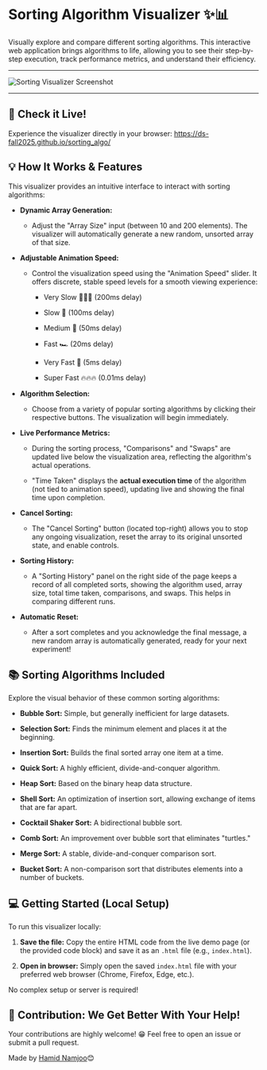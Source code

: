 # Sorting Algorithm Visualizer ✨📊

Visually explore and compare different sorting algorithms. This interactive web application brings algorithms to life, allowing you to see their step-by-step execution, track performance metrics, and understand their efficiency.

---

![Sorting Visualizer Screenshot](sorting-visualizer.png)

---


## 🚀 Check it Live!

Experience the visualizer directly in your browser:
<https://ds-fall2025.github.io/sorting_algo/>

## 💡 How It Works & Features

This visualizer provides an intuitive interface to interact with sorting algorithms:

* **Dynamic Array Generation:**

    * Adjust the "Array Size" input (between 10 and 200 elements). The visualizer will automatically generate a new random, unsorted array of that size.

* **Adjustable Animation Speed:**

    * Control the visualization speed using the "Animation Speed" slider. It offers discrete, stable speed levels for a smooth viewing experience:

        * Very Slow 🐢🐢🐢 (200ms delay)

        * Slow 🐢 (100ms delay)

        * Medium 🚗 (50ms delay)

        * Fast 🏎️ (20ms delay)

        * Very Fast 🚀 (5ms delay)

        * Super Fast 🔥🔥🔥 (0.01ms delay)

* **Algorithm Selection:**

    * Choose from a variety of popular sorting algorithms by clicking their respective buttons. The visualization will begin immediately.

* **Live Performance Metrics:**

    * During the sorting process, "Comparisons" and "Swaps" are updated live below the visualization area, reflecting the algorithm's actual operations.

    * "Time Taken" displays the **actual execution time** of the algorithm (not tied to animation speed), updating live and showing the final time upon completion.

* **Cancel Sorting:**

    * The "Cancel Sorting" button (located top-right) allows you to stop any ongoing visualization, reset the array to its original unsorted state, and enable controls.

* **Sorting History:**

    * A "Sorting History" panel on the right side of the page keeps a record of all completed sorts, showing the algorithm used, array size, total time taken, comparisons, and swaps. This helps in comparing different runs.

* **Automatic Reset:**

    * After a sort completes and you acknowledge the final message, a new random array is automatically generated, ready for your next experiment!

## 📚 Sorting Algorithms Included

Explore the visual behavior of these common sorting algorithms:

* **Bubble Sort:** Simple, but generally inefficient for large datasets.

* **Selection Sort:** Finds the minimum element and places it at the beginning.

* **Insertion Sort:** Builds the final sorted array one item at a time.

* **Quick Sort:** A highly efficient, divide-and-conquer algorithm.

* **Heap Sort:** Based on the binary heap data structure.

* **Shell Sort:** An optimization of insertion sort, allowing exchange of items that are far apart.

* **Cocktail Shaker Sort:** A bidirectional bubble sort.

* **Comb Sort:** An improvement over bubble sort that eliminates "turtles."

* **Merge Sort:** A stable, divide-and-conquer comparison sort.

* **Bucket Sort:** A non-comparison sort that distributes elements into a number of buckets.

## 💻 Getting Started (Local Setup)

To run this visualizer locally:

1.  **Save the file:** Copy the entire HTML code from the live demo page (or the provided code block) and save it as an `.html` file (e.g., `index.html`).

2.  **Open in browser:** Simply open the saved `index.html` file with your preferred web browser (Chrome, Firefox, Edge, etc.).

No complex setup or server is required!

## 🤝 Contribution: We Get Better With Your Help!

Your contributions are highly welcome! 😁 Feel free to open an issue or submit a pull request.

Made by [Hamid Namjoo](https://hamidnamjoo.com/)😊
